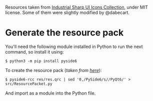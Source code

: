 Resources taken from [Industrial Sharp UI Icons Collection](https://www.svgrepo.com/collection/industrial-sharp-ui-icons/), under MIT license. Some of them were slightly modified by @dabecart.

# Generate the resource pack

You'll need the following module installed in Python to run the next command, so install it using:

```
$ python3 -m pip install pyside6
```

To create the resource pack (*taken from [here](https://stackoverflow.com/questions/66099225/how-can-resources-be-provided-in-pyqt6-which-has-no-pyrcc)*):

```
$ pyside6-rcc res/res.qrc | sed '0,/PySide6/s//PyQt6/' > src/ResourcePacket.py
```

And import as a module into the Python file.